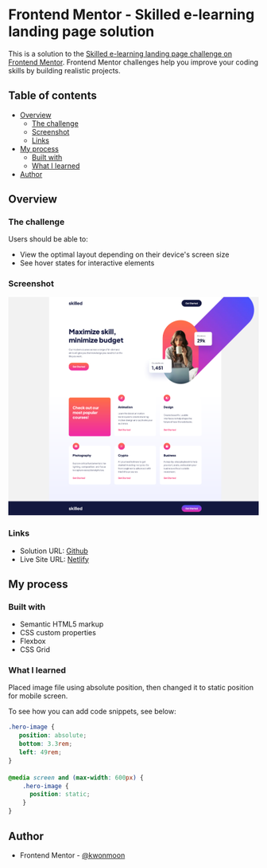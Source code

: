 # Frontend Mentor - Skilled e-learning landing page solution

This is a solution to the [Skilled e-learning landing page challenge on Frontend Mentor](https://www.frontendmentor.io/challenges/skilled-elearning-landing-page-S1ObDrZ8q). Frontend Mentor challenges help you improve your coding skills by building realistic projects.

## Table of contents

- [Overview](#overview)
  - [The challenge](#the-challenge)
  - [Screenshot](#screenshot)
  - [Links](#links)
- [My process](#my-process)
  - [Built with](#built-with)
  - [What I learned](#what-i-learned)
- [Author](#author)

## Overview

### The challenge

Users should be able to:

- View the optimal layout depending on their device's screen size
- See hover states for interactive elements

### Screenshot

![](./screenshot.png)

### Links

- Solution URL: [Github](https://github.com/kwonmoon/skilled-elearning-landing-page)
- Live Site URL: [Netlify](https://luxury-sable-1ff45c.netlify.app)

## My process

### Built with

- Semantic HTML5 markup
- CSS custom properties
- Flexbox
- CSS Grid

### What I learned

Placed image file using absolute position, then changed it to static position for mobile screen.

To see how you can add code snippets, see below:

```css
.hero-image {
   position: absolute;
   bottom: 3.3rem;
   left: 49rem;
}

@media screen and (max-width: 600px) {
    .hero-image {
      position: static;
    }   
}
```

## Author

- Frontend Mentor - [@kwonmoon](https://www.frontendmentor.io/profile/kwonmoon)
